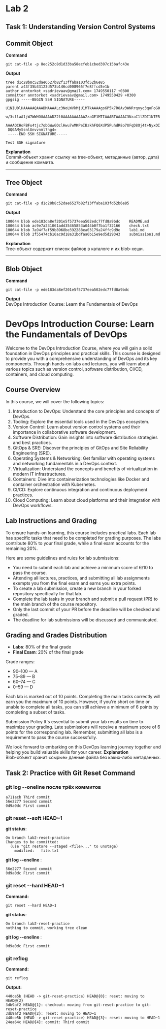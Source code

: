# Lab 2 
## Task 1: Understanding Version Control Systems

## Commit Object  
**Command**  
```  
git cat-file -p 8ec252c8d1d33ba58ecfeb1cbed307c15bafc43e  
```  
**Output**  
```  
tree d1c28b8c52dae6527b82f13ffaba103fd52b6e85
parent a43f35b33123d573b146cd008965f7e8ffcd5e1b
author anntorkot <sadrievaav@gmail.com> 1749550117 +0300
committer anntorkot <sadrievaav@gmail.com> 1749550429 +0300
gpgsig -----BEGIN SSH SIGNATURE-----
 U1NIU0lHAAAAAQAAADMAAAALc3NoLWVkMjU1MTkAAAAgo6P5k7R8Av3WNRrqnyc3qoFoG0
 w/3sllaA1jW7WWHOUAAAADZ2l0AAAAAAAAAAZzaGE1MTIAAABTAAAAC3NzaC1lZDI1NTE5
 AAAAQCHoFBFu4tjc7obGWwGOclHwu7wMKPeIBzkhFQ6XdP5PuhdR8o7UFqD8Oj4t+NyxOI
 DQ0AMySsnlUnvvnml7ng4=
 -----END SSH SIGNATURE-----

Test SSH signature  
```  
**Explanation**  
Commit-объект хранит ссылку на tree-объект, метаданные (автор, дата) и сообщение коммита.

---

## Tree Object  
**Command**  
```  
git cat-file -p d1c28b8c52dae6527b82f13ffaba103fd52b6e85  
```  
**Output**  
```  
100644 blob ede183da8ef201e5f5737eea502edc77fd8a9bdc	README.md
100644 blob ac9e7a231061add35465853a044b0f7ba1f32166	check.txt
100644 blob 7a94f7af59b8968be392288ea03179a24ffc9d9e	lab1.md
100644 blob 2f55474cb16ac9d18a31bdfaa6b15e9ed5d29343	submission1.md  
```  
**Explanation**  
Tree-объект содержит список файлов в каталоге и их blob-хеши.

---

## Blob Object  
**Command**  
```  
git cat-file -p ede183da8ef201e5f5737eea502edc77fd8a9bdc 
```  
**Output**  
DevOps Introduction Course: Learn the Fundamentals of DevOps
# DevOps Introduction Course: Learn the Fundamentals of DevOps

Welcome to the DevOps Introduction Course, where you will gain a solid foundation in DevOps principles and practical skills. This course is designed to provide you with a comprehensive understanding of DevOps and its key components. Through hands-on labs and lectures, you will learn about various topics such as version control, software distribution, CI/CD, containers, and cloud computing.

## Course Overview

In this course, we will cover the following topics:

1. Introduction to DevOps: Understand the core principles and concepts of DevOps.
2. Tooling: Explore the essential tools used in the DevOps ecosystem.
3. Version Control: Learn about version control systems and their importance in collaborative software development.
4. Software Distribution: Gain insights into software distribution strategies and best practices.
5. GitOps & SRE: Discover the principles of GitOps and Site Reliability Engineering (SRE).
6. Operating Systems & Networking: Get familiar with operating systems and networking fundamentals in a DevOps context.
7. Virtualization: Understand the concepts and benefits of virtualization in modern IT infrastructures.
8. Containers: Dive into containerization technologies like Docker and container orchestration with Kubernetes.
9. CI/CD: Explore continuous integration and continuous deployment practices.
10. Cloud Computing: Learn about cloud platforms and their integration with DevOps workflows.

## Lab Instructions and Grading

To ensure hands-on learning, this course includes practical labs. Each lab has specific tasks that need to be completed for grading purposes. The labs contribute 80% to your final grade, while a final exam accounts for the remaining 20%.

Here are some guidelines and rules for lab submissions:

- You need to submit each lab and achieve a minimum score of 6/10 to pass the course.
- Attending all lectures, practices, and submitting all lab assignments exempts you from the final exam and earns you extra points.
- To create a lab submission, create a new branch in your forked repository specifically for that lab.
- Complete the lab tasks in your branch and submit a pull request (PR) to the main branch of the course repository.
- Only the last commit of your PR before the deadline will be checked and graded.
- The deadline for lab submissions will be discussed and communicated.

## Grading and Grades Distribution

- **Labs**: 80% of the final grade  
- **Final Exam**: 20% of the final grade  

Grade ranges:  
- 90–100 — A  
- 75–89 — B  
- 60–74 — C  
- 0–59  — D  

Each lab is marked out of 10 points. Completing the main tasks correctly will earn you the maximum of 10 points. However, if you're short on time or unable to complete all tasks, you can still achieve a minimum of 6 points by completing a subset of tasks.

Submission Policy
It's essential to submit your lab results on time to maximize your grading. Late submissions will receive a maximum score of 6 points for the corresponding lab. Remember, submitting all labs is a requirement to pass the course successfully.

We look forward to embarking on this DevOps learning journey together and helping you build valuable skills for your career. 
**Explanation**  
Blob-объект хранит «сырые» данные файла без каких-либо метаданных.

## Task 2: Practice with Git Reset Command
### **git log --oneline после трёх коммитов** 
```
a711acb Third commit
56e2277 Second commit
0d9a0dc First commit
```
###  git reset --soft HEAD~1
**git status**:
```
On branch lab2-reset-practice
Changes to be committed:
  (use "git restore --staged <file>..." to unstage)
	modified:   file.txt
```
**git log --oneline** :
```
56e2277 Second commit
0d9a0dc First commit
```
### git reset --hard HEAD~1
**Command:**  
```
git reset --hard HEAD~1
```

**git status**:
```
On branch lab2-reset-practice
nothing to commit, working tree clean
```

**git log --oneline** :
```
0d9a0dc First commit
```

### **git reflog** 

**Command:**  
```
git reflog
```
**Output:**
```
440ce5b (HEAD -> git-reset-practice) HEAD@{0}: reset: moving to HEAD@{2}
3db9af2 HEAD@{1}: checkout: moving from git-reset-practice to git-reset-practice
3db9af2 HEAD@{2}: reset: moving to HEAD~1
440ce5b (HEAD -> git-reset-practice) HEAD@{3}: reset: moving to HEAD~1
24ea64c HEAD@{4}: commit: Third commit
```

 
